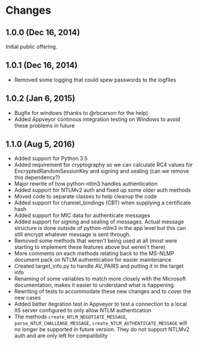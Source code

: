 Changes
=======

1.0.0 (Dec 16, 2014)
--------------------

Initial public offering.

1.0.1 (Dec 16, 2014)
--------------------

* Removed some logging that could spew passwords to the logfiles

1.0.2 (Jan 6, 2015)
-------------------

* Bugfix for windows (thanks to @rbcarson for the help)
* Added Appveyor continous integration testing on Windows to avoid these problems in future

1.1.0 (Aug 5, 2016)
-------------------

* Added support for Python 3.5
* Added requirement for cryptography so we can calculate RC4 values for EncryptedRandomSessionKey and signing and sealing (can we remove this dependency?)
* Major rewrite of how python-ntlm3 handles authentication
* Added support for NTLMv2 auth and fixed up some older auth methods
* Moved code to separate classes to help cleanup the code
* Added support for channel_bindings (CBT) when supplying a certificate hash
* Added support for MIC data for authenticate messages
* Added support for signing and sealing of messages. Actual message structure is done outside of python-ntlm3 in the app level but this can still encrypt whatever message is sent through.
* Removed some methods that weren't being used at all (most were starting to implement these features above but weren't there)
* More comments on each methods relating back to the MS-NLMP document pack on NTLM authentication for easier maintenance
* Created target_info.py to handle AV_PAIRS and putting it in the target info
* Renaming of some variables to match more closely with the Microsoft documentation, makes it easier to understand what is happening
* Rewriting of tests to accommodate these new changes and to cover the new cases
* Added better itegration test in Appveyor to test a connection to a local IIS server configured to only allow NTLM authentication
* The methods `create_NTLM_NEGOTIATE_MESSAGE`, `parse_NTLM_CHALLENGE_MESSAGE`, `create_NTLM_AUTHENTICATE_MESSAGE` will no longer be supported in future version. They do not support NTLMv2 auth and are only left for compatibility
